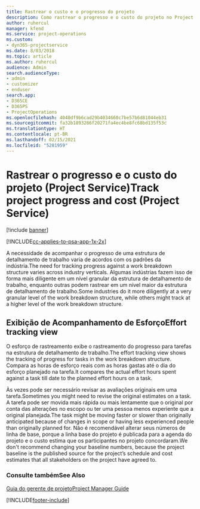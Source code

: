 ```yaml
---
title: Rastrear o custo e o progresso do projeto
description: Como rastrear o progresso e o custo do projeto no Project Service
author: ruhercul
manager: kfend
ms.service: project-operations
ms.custom:
- dyn365-projectservice
ms.date: 8/03/2018
ms.topic: article
ms.author: ruhercul
audience: Admin
search.audienceType:
- admin
- customizer
- enduser
search.app:
- D365CE
- D365PS
- ProjectOperations
ms.openlocfilehash: 4040df9b6cad29b4034660c7be57b6d81044eb31
ms.sourcegitcommit: fa32b1893286f20271fa4ec4be8fc68bd135f53c
ms.translationtype: HT
ms.contentlocale: pt-BR
ms.lasthandoff: 02/15/2021
ms.locfileid: "5281959"
---
```

# <a name="track-project-progress-and-cost-project-service"></a><span data-ttu-id="99a2f-103">Rastrear o progresso e o custo do projeto (Project Service)</span><span class="sxs-lookup"><span data-stu-id="99a2f-103">Track project progress and cost (Project Service)</span></span>

[!include [banner](../includes/psa-now-project-operations.md)]

[!INCLUDE[cc-applies-to-psa-app-1x-2x](../includes/cc-applies-to-psa-app-1x-2x.md)]

<span data-ttu-id="99a2f-104">A necessidade de acompanhar o progresso de uma estrutura de detalhamento de trabalho varia de acordos com os padrões da indústria.</span><span class="sxs-lookup"><span data-stu-id="99a2f-104">The need for tracking progress against a work breakdown structure varies across industry verticals.</span></span> <span data-ttu-id="99a2f-105">Algumas indústrias fazem isso de forma mais diligente em um nível granular da estrutura de detalhamento de trabalho, enquanto outras podem rastrear em um nível maior da estrutura de detalhamento de trabalho.</span><span class="sxs-lookup"><span data-stu-id="99a2f-105">Some industries do it more diligently at a very granular level of the work breakdown structure, while others might track at a higher level of the work breakdown structure.</span></span>  
  
## <a name="effort-tracking-view"></a><span data-ttu-id="99a2f-106">Exibição de Acompanhamento de Esforço</span><span class="sxs-lookup"><span data-stu-id="99a2f-106">Effort tracking view</span></span>  
<span data-ttu-id="99a2f-107">O esforço de rastreamento exibe o rastreamento do progresso para tarefas na estrutura de detalhamento de trabalho.</span><span class="sxs-lookup"><span data-stu-id="99a2f-107">The effort tracking view shows the tracking of progress for tasks in the work breakdown structure.</span></span> <span data-ttu-id="99a2f-108">Compara as horas de esforço reais com as horas gastas até o dia do esforço planejado na tarefa.</span><span class="sxs-lookup"><span data-stu-id="99a2f-108">It compares the actual effort hours spent against a task till date to the planned effort hours on a task.</span></span>  
  
<span data-ttu-id="99a2f-109">Às vezes pode ser necessário revisar as avaliações originais em uma tarefa.</span><span class="sxs-lookup"><span data-stu-id="99a2f-109">Sometimes you might need to revise the original estimates on a task.</span></span> <span data-ttu-id="99a2f-110">A tarefa pode ser movida mais rápida ou mais lentamente que o original por conta das alterações no escopo ou ter uma pessoa menos experiente que a original planejada.</span><span class="sxs-lookup"><span data-stu-id="99a2f-110">The task might be moving faster or slower than originally anticipated because of changes in scope or having less experienced people than originally planned for.</span></span> <span data-ttu-id="99a2f-111">Não é recomendável alterar seus números de linha de base, porque a linha base do projeto é publicada para a agenda do projeto e o custo estima que os participantes no projeto concordaram.</span><span class="sxs-lookup"><span data-stu-id="99a2f-111">We don't recommend changing your baseline numbers, because the project baseline is the published source for the project’s schedule and cost estimates that all stakeholders on the project have agreed to.</span></span>  
  
### <a name="see-also"></a><span data-ttu-id="99a2f-112">Consulte também</span><span class="sxs-lookup"><span data-stu-id="99a2f-112">See Also</span></span>  
 [<span data-ttu-id="99a2f-113">Guia do gerente de projeto</span><span class="sxs-lookup"><span data-stu-id="99a2f-113">Project Manager Guide</span></span>](../psa/project-manager-guide.md)


[!INCLUDE[footer-include](../includes/footer-banner.md)]